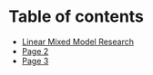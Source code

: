 # Table of contents

* [Linear Mixed Model Research](README.md)
* [Page 2](page-2.md)
* [Page 3](page-3.md)
